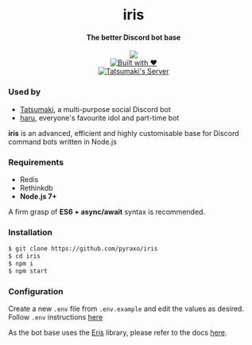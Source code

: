 <div align="center">
  <h1>
    <br>
    iris
    <br>
  </h1>
  <h4>The better Discord bot base</h4>
  <p>
    <a href="https://github.com/feross/standard"><img src="https://cdn.rawgit.com/feross/standard/master/badge.svg"></a>
    <br>
    <a href="http://forthebadge.com/"><img src="http://forthebadge.com/images/badges/built-with-love.svg" alt="Built with ❤"></a>
    <br>
    <a href="https://discord.gg/bBqpAKw"><img src="https://discordapp.com/api/guilds/247727924889911297/embed.png" alt="Tatsumaki's Server"></a>
  </p>
</div>

### Used by
* [Tatsumaki](https://tatsumaki.xyz), a multi-purpose social Discord bot
* [haru](https://pyraxo.com/haru), everyone's favourite idol and part-time bot

**iris** is an advanced, efficient and highly customisable base for Discord command bots written in Node.js

### Requirements
* Redis
* Rethinkdb
* **Node.js 7+**

A firm grasp of **ES6 + async/await** syntax is recommended.

### Installation
```bash
$ git clone https://github.com/pyraxo/iris
$ cd iris
$ npm i
$ npm start
```

### Configuration
Create a new `.env` file from `.env.example` and edit the values as desired. Follow `.env` instructions [here](https://www.npmjs.com/package/dotenv-safe)

As the bot base uses the [Eris](https://github.com/abalabahaha/Eris) library, please refer to the docs [here](https://abal.moe/ErisDev/docs.html).
